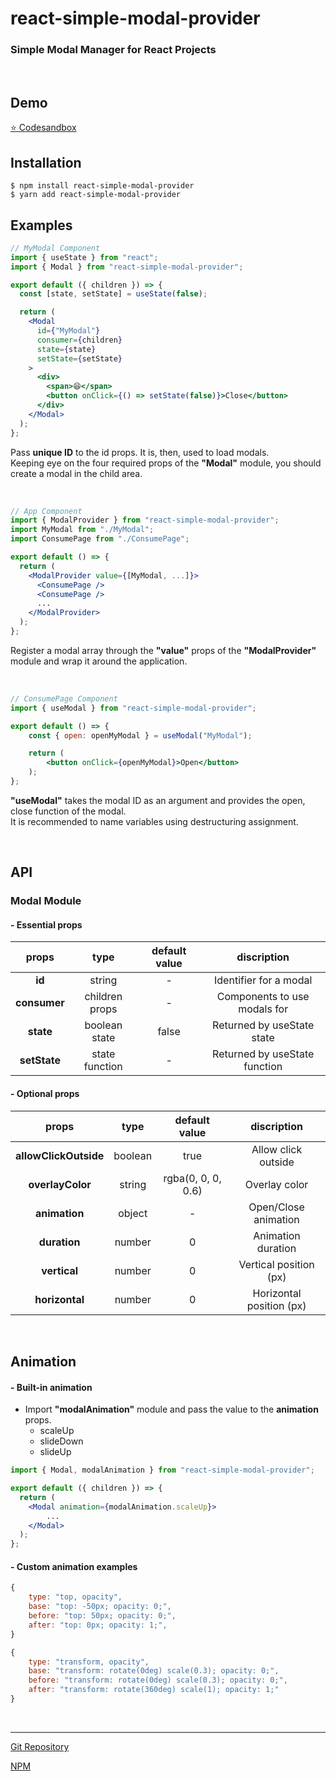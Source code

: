 # react-simple-modal-provider

### Simple Modal Manager for React Projects

<br/>

## Demo

<a href="https://codesandbox.io/s/react-simple-modal-provider-100-esr6t" target="_blank">⭐️ Codesandbox</a>

## Installation

    $ npm install react-simple-modal-provider
    $ yarn add react-simple-modal-provider

## Examples

```jsx
// MyModal Component
import { useState } from "react";
import { Modal } from "react-simple-modal-provider";

export default ({ children }) => {
  const [state, setState] = useState(false);

  return (
    <Modal
      id={"MyModal"}
      consumer={children}
      state={state}
      setState={setState}
    >
      <div>
        <span>😆</span>
        <button onClick={() => setState(false)}>Close</button>
      </div>
    </Modal>
  );
};
```

Pass **unique ID** to the id props. It is, then, used to load modals. <br/>
Keeping eye on the four required props of the **"Modal"** module, you should create a modal in the child area. <br/>

<br/>

```jsx
// App Component
import { ModalProvider } from "react-simple-modal-provider";
import MyModal from "./MyModal";
import ConsumePage from "./ConsumePage";

export default () => {
  return (
    <ModalProvider value={[MyModal, ...]}>
      <ConsumePage />
      <ConsumePage />
      ...
    </ModalProvider>
  );
};
```

Register a modal array through the **"value"** props of the **"ModalProvider"** module and wrap it around the application. <br/>

<br/>

```jsx
// ConsumePage Component
import { useModal } from "react-simple-modal-provider";

export default () => {
    const { open: openMyModal } = useModal("MyModal");

    return (
        <button onClick={openMyModal}>Open</button>
    );
};
```

**"useModal"** takes the modal ID as an argument and provides the open, close function of the modal. <br/>
It is recommended to name variables using destructuring assignment.<br/>

<br/>

## API

### Modal Module

#### - Essential props

|props|type|default value|discription|
|:---:|:---:|:---:|:---:|
|**id**|string|-|Identifier for a modal|
|**consumer**|children props|-|Components to use modals for|
|**state**|boolean state|false|Returned by useState state|
|**setState**|state function|-|Returned by useState function|

#### - Optional props

|props|type|default value|discription|
|:---:|:---:|:---:|:---:|
|**allowClickOutside**|boolean|true|Allow click outside|
|**overlayColor**|string|rgba(0, 0, 0, 0.6)|Overlay color|
|**animation**|object|-|Open/Close animation|
|**duration**|number|0|Animation duration |
|**vertical**|number|0|Vertical position (px)|
|**horizontal**|number|0|Horizontal position (px)|

<br/>

## Animation

#### - Built-in animation
- Import **"modalAnimation"** module and pass the value to the **animation** props.
  - scaleUp
  - slideDown
  - slideUp

```jsx
import { Modal, modalAnimation } from "react-simple-modal-provider";

export default ({ children }) => {
  return (
    <Modal animation={modalAnimation.scaleUp}>
        ...
    </Modal>
  );
};
```

#### - Custom animation examples

```js
{
    type: "top, opacity",
    base: "top: -50px; opacity: 0;",
    before: "top: 50px; opacity: 0;",
    after: "top: 0px; opacity: 1;",
}
```

```js
{
    type: "transform, opacity",
    base: "transform: rotate(0deg) scale(0.3); opacity: 0;",
    before: "transform: rotate(0deg) scale(0.3); opacity: 0;",
    after: "transform: rotate(360deg) scale(1); opacity: 1;"
}
```

<br/>

<hr/>

<a href="https://github.com/seungdeng17/react-simple-modal-provider" target="_blank">Git Repository</a>

<a href="https://www.npmjs.com/package/react-simple-modal-provider" target="_blank">NPM</a>
